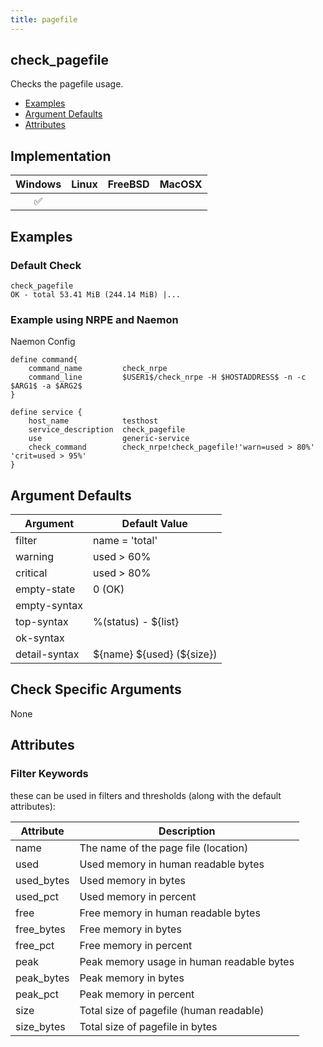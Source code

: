 ```yaml
---
title: pagefile
---
```


## check_pagefile

Checks the pagefile usage.

- [Examples](#examples)
- [Argument Defaults](#argument-defaults)
- [Attributes](#attributes)

## Implementation

| Windows            | Linux | FreeBSD | MacOSX |
|:------------------:|:-----:|:-------:|:------:|
| :white_check_mark: |       |         |        |

## Examples

### Default Check

    check_pagefile
    OK - total 53.41 MiB (244.14 MiB) |...

### Example using NRPE and Naemon

Naemon Config

    define command{
        command_name         check_nrpe
        command_line         $USER1$/check_nrpe -H $HOSTADDRESS$ -n -c $ARG1$ -a $ARG2$
    }

    define service {
        host_name            testhost
        service_description  check_pagefile
        use                  generic-service
        check_command        check_nrpe!check_pagefile!'warn=used > 80%' 'crit=used > 95%'
    }

## Argument Defaults

| Argument      | Default Value                |
| ------------- | ---------------------------- |
| filter        | name = 'total'               |
| warning       | used > 60%                   |
| critical      | used > 80%                   |
| empty-state   | 0 (OK)                       |
| empty-syntax  |                              |
| top-syntax    | \%(status) - \${list}         |
| ok-syntax     |                              |
| detail-syntax | \${name} \${used} (\${size}) |

## Check Specific Arguments

None

## Attributes

### Filter Keywords

these can be used in filters and thresholds (along with the default attributes):

| Attribute  | Description                               |
| ---------- | ----------------------------------------- |
| name       | The name of the page file (location)      |
| used       | Used memory in human readable bytes       |
| used_bytes | Used memory in bytes                      |
| used_pct   | Used memory in percent                    |
| free       | Free memory in human readable bytes       |
| free_bytes | Free memory in bytes                      |
| free_pct   | Free memory in percent                    |
| peak       | Peak memory usage in human readable bytes |
| peak_bytes | Peak memory in bytes                      |
| peak_pct   | Peak memory in percent                    |
| size       | Total size of pagefile (human readable)   |
| size_bytes | Total size of pagefile in bytes           |
